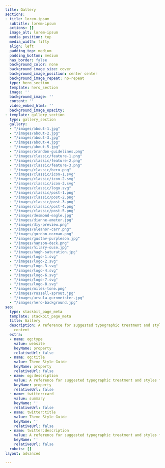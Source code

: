 ```yaml
---
title: Gallery
sections:
- title: lorem-ipsum
  subtitle: lorem-ipsum
  actions: []
  image_alt: lorem-ipsum
  media_position: top
  media_width: fifty
  align: left
  padding_top: medium
  padding_bottom: medium
  has_border: false
  background_color: none
  background_image_size: cover
  background_image_position: center center
  background_image_repeat: no-repeat
  type: hero_section
  template: hero_section
  image: ''
  background_image: ''
  content: ''
  video_embed_html: ''
  background_image_opacity: 
- template: gallery_section
  type: gallery_section
  gallery:
  - "/images/about-1.jpg"
  - "/images/about-2.jpg"
  - "/images/about-3.jpg"
  - "/images/about-4.jpg"
  - "/images/about-5.jpg"
  - "/images/brandon-guidelines.png"
  - "/images/classic/feature-1.png"
  - "/images/classic/feature-2.png"
  - "/images/classic/feature-3.png"
  - "/images/classic/hero.png"
  - "/images/classic/icon-1.svg"
  - "/images/classic/icon-2.svg"
  - "/images/classic/icon-3.svg"
  - "/images/classic/logo.svg"
  - "/images/classic/post-1.png"
  - "/images/classic/post-2.png"
  - "/images/classic/post-3.png"
  - "/images/classic/post-4.png"
  - "/images/classic/post-5.png"
  - "/images/desmond-eagle.jpg"
  - "/images/dianne-ameter.jpg"
  - "/images/diy-preview.png"
  - "/images/eleanor-carr.png"
  - "/images/gordon-norman.png"
  - "/images/gustav-purpleson.jpg"
  - "/images/hanson-deck.png"
  - "/images/hilary-ouse.jpg"
  - "/images/hugh-saturation.jpg"
  - "/images/logo-1.svg"
  - "/images/logo-2.svg"
  - "/images/logo-3.svg"
  - "/images/logo-4.svg"
  - "/images/logo-6.svg"
  - "/images/logo-7.svg"
  - "/images/logo-8.svg"
  - "/images/miles-tone.png"
  - "/images/russell-sprout.jpg"
  - "/images/ursula-gurnmeister.jpg"
  - "/images/hero-background.jpg"
seo:
  type: stackbit_page_meta
  template: stackbit_page_meta
  title: Gallery
  description: A reference for suggested typographic treatment and styles for your
    content
  extra:
  - name: og:type
    value: website
    keyName: property
    relativeUrl: false
  - name: og:title
    value: Theme Style Guide
    keyName: property
    relativeUrl: false
  - name: og:description
    value: A reference for suggested typographic treatment and styles for your content
    keyName: property
    relativeUrl: false
  - name: twitter:card
    value: summary
    keyName: ''
    relativeUrl: false
  - name: twitter:title
    value: Theme Style Guide
    keyName: ''
    relativeUrl: false
  - name: twitter:description
    value: A reference for suggested typographic treatment and styles for your content
    keyName: ''
    relativeUrl: false
  robots: []
layout: advanced

---
```

